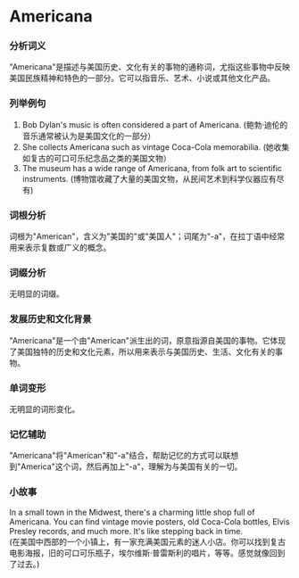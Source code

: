 # Americana

### 分析词义

  

"Americana"是描述与美国历史、文化有关的事物的通称词，尤指这些事物中反映美国民族精神和特色的一部分。它可以指音乐、艺术、小说或其他文化产品。

  

### 列举例句

  

1.  Bob Dylan's music is often considered a part of Americana. (鲍勃·迪伦的音乐通常被认为是美国文化的一部分）
2.  She collects Americana such as vintage Coca-Cola memorabilia. (她收集如复古的可口可乐纪念品之类的美国文物）
3.  The museum has a wide range of Americana, from folk art to scientific instruments. (博物馆收藏了大量的美国文物，从民间艺术到科学仪器应有尽有)

  

### 词根分析

  

词根为"American"，含义为"美国的"或"美国人"；词尾为"-a"，在拉丁语中经常用来表示复数或广义的概念。

  

### 词缀分析

  

无明显的词缀。

  

### 发展历史和文化背景

  

"Americana"是一个由"American"派生出的词，原意指源自美国的事物。它体现了美国独特的历史和文化元素，所以用来表示与美国历史、生活、文化有关的事物。

  

### 单词变形

  

无明显的词形变化。

  

### 记忆辅助

  

"Americana"将"American"和"-a"结合，帮助记忆的方式可以联想到"America"这个词，然后再加上"-a"，理解为与美国有关的一切。

  

### 小故事

  

In a small town in the Midwest, there's a charming little shop full of Americana. You can find vintage movie posters, old Coca-Cola bottles, Elvis Presley records, and much more. It's like stepping back in time.  
(在美国中西部的一个小镇上，有一家充满美国元素的迷人小店。你可以找到复古电影海报，旧的可口可乐瓶子，埃尔维斯·普雷斯利的唱片，等等。感觉就像回到了过去。)
